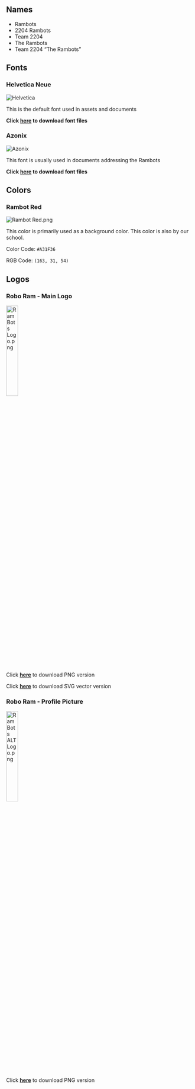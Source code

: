 ## Names

- Rambots
- 2204 Rambots
- Team 2204
- The Rambots
- Team 2204 “The Rambots”

## **Fonts**

### Helvetica Neue

![Helvetica](https://cdn.discordapp.com/attachments/1031787835587563564/1138342379284340786/2023-08-07_22-25.png)

This is the default font used in assets and documents

**Click [here](https://files.catbox.moe/5ssoi2.zip) to download font files**

### Azonix

![Azonix](https://cdn.discordapp.com/attachments/988886251367178320/1132098809342734347/Azonix.png)

This font is usually used in documents addressing the Rambots

**Click [here](https://www.dafont.com/azonix.font) to download font files**
## **Colors**

### Rambot Red

![Rambot Red.png](https://cdn.discordapp.com/attachments/988886251367178320/1132098808852004904/Rambot_Red.png)

This color is primarily used as a background color. This color is also by our school.

Color Code: `#A31F36`

RGB Code: `(163, 31, 54)`

## **Logos**

### Robo Ram - Main Logo
<img src="https://cdn.discordapp.com/attachments/988886251367178320/1132098808268992522/RamBots_Logo.png" alt="RamBots Logo.png" width="25%" height="25%"/><br>

Click **[here](https://files.catbox.moe/tim8fr.png)** to download PNG version

Click **[here](https://files.catbox.moe/uz9e7m.svg)** to download SVG vector version


### Robo Ram - Profile Picture
<img src="https://cdn.discordapp.com/attachments/988886251367178320/1132098808629690398/RamBots_ALT_Logo.png" alt="RamBots ALT Logo.png" width="25%" height="25%"/><br>

Click **[here](https://files.catbox.moe/wjfumh.png)** to download PNG version